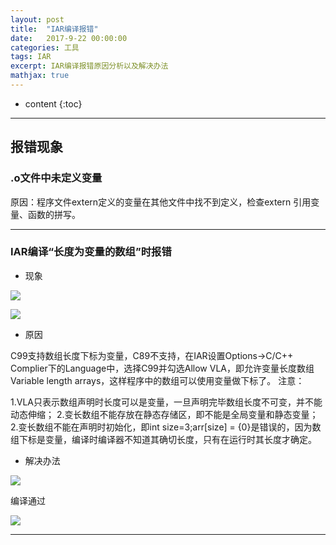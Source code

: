 ```yaml
---
layout: post
title:  "IAR编译报错"
date:   2017-9-22 00:00:00
categories: 工具
tags: IAR
excerpt: IAR编译报错原因分析以及解决办法
mathjax: true
---
```

* content
{:toc}
---

## 报错现象
### .o文件中未定义变量

原因：程序文件extern定义的变量在其他文件中找不到定义，检查extern 引用变量、函数的拼写。

---

### IAR编译“长度为变量的数组”时报错  
* 现象

![](http://wx1.sinaimg.cn/mw690/e4439297gy1fjsb1kz955j20f900ugle.jpg)

![](http://wx4.sinaimg.cn/mw690/e4439297gy1fjsb1lhv3dj20fb01st8h.jpg)

* 原因

C99支持数组长度下标为变量，C89不支持，在IAR设置Options->C/C++ Complier下的Language中，选择C99并勾选Allow VLA，即允许变量长度数组Variable length arrays，这样程序中的数组可以使用变量做下标了。
注意：

1.VLA只表示数组声明时长度可以是变量，一旦声明完毕数组长度不可变，并不能动态伸缩；
2.变长数组不能存放在静态存储区，即不能是全局变量和静态变量；
2.变长数组不能在声明时初始化，即int size=3;arr[size] = {0}是错误的，因为数组下标是变量，编译时编译器不知道其确切长度，只有在运行时其长度才确定。


* 解决办法

![](http://wx2.sinaimg.cn/mw690/e4439297gy1fjsb1lxdgqj20g80dxaaq.jpg)

编译通过

![](http://wx2.sinaimg.cn/mw690/e4439297gy1fjsb1mdvg7j20fi01c743.jpg)





---


